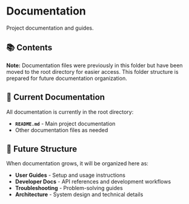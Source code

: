 # Documentation

Project documentation and guides.

## 📚 Contents

**Note:** Documentation files were previously in this folder but have been moved to the root directory for easier access. This folder structure is prepared for future documentation organization.

## 🔄 Current Documentation

All documentation is currently in the root directory:

- **`README.md`** - Main project documentation
- Other documentation files as needed

## 📁 Future Structure

When documentation grows, it will be organized here as:

- **User Guides** - Setup and usage instructions
- **Developer Docs** - API references and development workflows  
- **Troubleshooting** - Problem-solving guides
- **Architecture** - System design and technical details